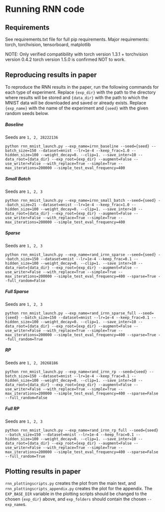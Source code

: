 # Running RNN code

## Requirements

See requirements.txt file for full pip requirements.
Major requirements: torch, torchvision, tensorboard, matplotlib

NOTE: Only verified compatibility with torch version 1.3.1 + torchvision version 0.4.2
torch version 1.5.0 is confirmed NOT to work.

## Reproducing results in paper

To reproduce the RNN results in the paper, run the following commands for each type of experiment. Replace `{exp_dir}` 
with the path to the directory where results will be stored and ``{data_dir}`` with the path to which the MNIST data will 
be downloaded and saved or already exists. Replace ``{exp_name}`` with the name of the experiment and ``{seed}`` with the
given random seeds below.
   
##### Baseline #####

Seeds are ``1, 2, 28222136``

``python rnn_mnist_launch.py --exp_name=irnn_baseline --seed={seed} --batch_size=150 --dataset=mnist --lr=1e-4 --keep_frac=1.0 --hidden_size=100 --weight_decay=0. --clip=1. --save_inter=10 --data_root={data_dir} --exp_root={exp_dir} --augment=False --use_writer=False --with_replace=True --simple=True --max_iterations=200000 --simple_test_eval_frequency=400``

##### Small Batch #####

Seeds are ``1, 2, 3``

``python rnn_mnist_launch.py --exp_name=irnn_small_batch --seed={seed} --batch_size=21 --dataset=mnist --lr=1e-4 --keep_frac=1.0 --hidden_size=100 --weight_decay=0. --clip=1. --save_inter=10 --data_root={data_dir} --exp_root={exp_dir} --augment=False --use_writer=False --with_replace=True --simple=True --max_iterations=200000 --simple_test_eval_frequency=400``

##### Sparse #####

Seeds are ``1, 2, 3``

``python rnn_mnist_launch.py --exp_name=rand_irnn_sparse --seed={seed} --batch_size=150 --dataset=mnist --lr=1e-4 --keep_frac=0.1 --hidden_size=100 --weight_decay=0. --clip=1. --save_inter=10 --data_root={data_dir} --exp_root={exp_dir} --augment=False --use_writer=False --with_replace=True --simple=True --max_iterations=200000 --simple_test_eval_frequency=400 --sparse=True --full_random=False``

##### Full Sparse #####

Seeds are ``1, 2, 3``

``python rnn_mnist_launch.py --exp_name=rand_irnn_sparse_full --seed={seed} --batch_size=150 --dataset=mnist --lr=1e-4 --keep_frac=0.1 --hidden_size=100 --weight_decay=0. --clip=1. --save_inter=10 --data_root={data_dir} --exp_root={exp_dir} --augment=False --use_writer=False --with_replace=True --simple=True --max_iterations=200000 --simple_test_eval_frequency=400 --sparse=True --full_random=True``

##### RP #####

Seeds are ``1, 2, 20268186``

``python rnn_mnist_launch.py --exp_name=rand_irnn_rp --seed={seed} --batch_size=150 --dataset=mnist --lr=1e-4 --keep_frac=0.1 --hidden_size=100 --weight_decay=0. --clip=1. --save_inter=10 --data_root={data_dir} --exp_root={exp_dir} --augment=False --use_writer=False --with_replace=True --simple=True --max_iterations=200000 --simple_test_eval_frequency=400 --sparse=False --full_random=False``

##### Full RP #####

Seeds are ``1, 2, 3``

``python rnn_mnist_launch.py --exp_name=rand_irnn_rp_full --seed={seed} --batch_size=150 --dataset=mnist --lr=1e-4 --keep_frac=0.1 --hidden_size=100 --weight_decay=0. --clip=1. --save_inter=10 --data_root={data_dir} --exp_root={exp_dir} --augment=False --use_writer=False --with_replace=True --simple=True --max_iterations=200000 --simple_test_eval_frequency=400 --sparse=False --full_random=True``


## Plotting results in paper

``rnn_plottingscripts.py`` creates the plot from the main text, and ``rnn_plottingscripts_appendix.py`` creates the plot for the appendix. The ``EXP_BASE_DIR`` variable in the plotting scripts should be changed to the chosen ``{exp_dir}`` above, and ``exp_folders`` should contain the chosen ``--exp_name``s.
